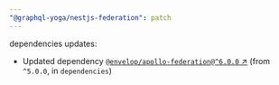 ```yaml
---
"@graphql-yoga/nestjs-federation": patch
---
```

dependencies updates:
  - Updated dependency [`@envelop/apollo-federation@^6.0.0` ↗︎](https://www.npmjs.com/package/@envelop/apollo-federation/v/6.0.0) (from `^5.0.0`, in `dependencies`)
